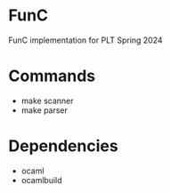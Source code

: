 # FunC
FunC implementation for PLT Spring 2024

# Commands
- make scanner
- make parser

# Dependencies
- ocaml
- ocamlbuild
